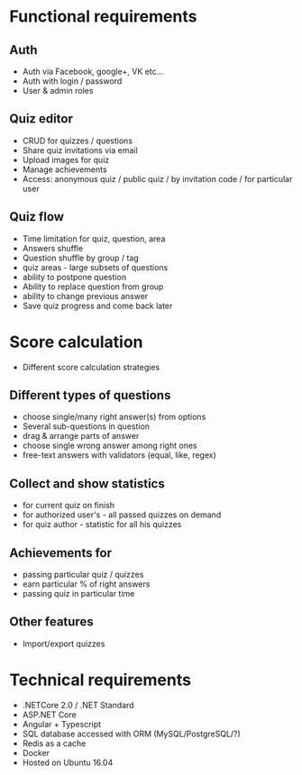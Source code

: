 # Functional requirements

## Auth
* Auth via Facebook, google+, VK etc...
* Auth with login / password
* User & admin roles

## Quiz editor
* CRUD for quizzes / questions
* Share quiz invitations via email
* Upload images for quiz
* Manage achievements
* Access: anonymous quiz / public quiz / by invitation code / for particular user

## Quiz flow
* Time limitation for quiz, question, area
* Answers shuffle
* Question shuffle by group / tag
* quiz areas - large subsets of questions
* ability to postpone question
* Ability to replace question from group
* ability to change previous answer
* Save quiz progress and come back later

# Score calculation		
* Different score calculation strategies

## Different types of questions
* choose single/many right answer(s) from options 
* Several sub-questions in question
* drag & arrange parts of answer
* choose single wrong answer among right ones
* free-text answers with validators (equal, like, regex)

## Collect and show statistics
* for current quiz on finish
* for authorized user's - all passed quizzes on demand
* for quiz author - statistic for all his quizzes

## Achievements for
* passing particular quiz / quizzes
* earn particular % of right answers
* passing quiz in particular time

## Other features
* Import/export quizzes

# Technical requirements
* .NETCore 2.0 / .NET Standard
* ASP.NET Core
* Angular + Typescript
* SQL database accessed with ORM (MySQL/PostgreSQL/?)
* Redis as a cache
* Docker
* Hosted on Ubuntu 16.04